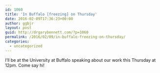 ```yaml
---
id: 1060
title: 'In Buffalo [freezing] on Thursday'
date: 2016-02-09T17:36:23+00:00
author: ggbjr
layout: post
guid: http://drgarybennett.com/?p=1060
permalink: /2016/02/09/in-buffalo-freezing-on-thursday/
categories:
  - uncategorized
---
```

I&#8217;ll be at the University at Buffalo speaking about our work this Thursday at 12pm. Come say hi!